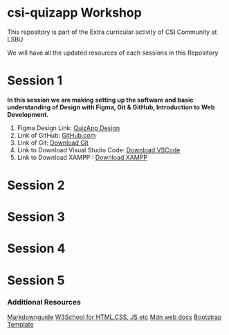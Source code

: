# csi-quizapp Workshop
This repository is part of the Extra curricular activity of CSI Community at LSBU

We will have all the updated resources of each sessions in this Repository

# Session 1
**In this session we are making setting up the software and basic understanding of Design with Figma, Git & GitHub, Introduction to Web Development.**

1. Figma Design Link: [QuizApp Design](https://www.figma.com/file/tGlAY3WfqdQTTY9TAqfYqC/QuizApp?type=design&node-id=0-1&mode=design&t=0dMyK6zA1a9NFdSi-0)
2. Link of GitHub: [GitHub.com](https://github.com/)
3. Link of Git: [Download Git](https://git-scm.com/downloads)
4. Link to Download Visual Studio Code: [Download VSCode](https://code.visualstudio.com/download)
5. Link to Download XAMPP : [Download XAMPP](https://www.apachefriends.org/download.html)
# Session 2

# Session 3

# Session 4

# Session 5


### Additional Resources
[Markdownguide](https://www.markdownguide.org/)
[W3School for HTML,CSS, JS etc](https://www.w3schools.com/html/html_elements.asp)
[Mdn web docs](https://developer.mozilla.org/en-US/docs/Learn)
[Bootstrap Template](https://getbootstrap.com/docs/5.0/getting-started/introduction/)